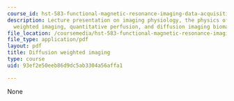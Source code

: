 ```yaml
---
course_id: hst-583-functional-magnetic-resonance-imaging-data-acquisition-and-analysis-fall-2008
description: Lecture presentation on imaging physiology, the physics of diffusion
  weighted imaging, quantitative perfusion, and diffusion imaging biomarkers.
file_location: /coursemedia/hst-583-functional-magnetic-resonance-imaging-data-acquisition-and-analysis-fall-2008/93ef2e50eeb86d9dc5ab3304a56affa1_1022_ay_diffusion.pdf
file_type: application/pdf
layout: pdf
title: Diffusion weighted imaging
type: course
uid: 93ef2e50eeb86d9dc5ab3304a56affa1

---
```

None